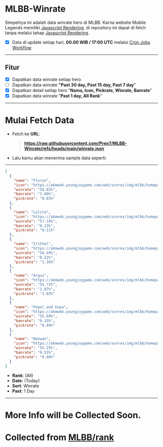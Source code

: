 # MLBB-Winrate
Simpelnya ini adalah data winrate hero di MLBB.
Karna website Mobile Legends memiliki [Javascript Rendering](https://www.geeksforgeeks.org/what-is-javascript-rendering/), di repository ini dapat di fetch tanpa melalui tahap [Javascript Rendering](https://www.geeksforgeeks.org/what-is-javascript-rendering/).

- [x] Data di update setiap hari, **00.00 WIB /  17:00 UTC** melalui [Cron Jobs Workflow](https://github.com/Pren7/MLBB-Winrate/blob/main/.github/workflows/main.yml)

---
## Fitur
- [x] Dapatkan data winrate setiap hero
- [ ] Dapatkan data winrate **"Past 30 day, Past 15 day, Past 7 day**"
- [x] Dapatkan detail setiap hero "**Nama, Icon, Pickrate, Winrate, Banrate**"
- [x] Dapatkan data winrate "**Past 1 day, All Rank**"

---
# Mulai Fetch Data
- Fetch ke **URL**:
  > **https://raw.githubusercontent.com/Pren7/MLBB-Winrate/refs/heads/main/winrate.json**
- Lalu kamu akan menerima sample data seperti:
---
```json
[
  {
    "name": "Floryn",
    "icon": "https://akmweb.youngjoygame.com/web/svnres/img/mlbb/homepage/100_5a57b91e4914cf071a3849e352e530a5.png",
    "winrate": "58.83%",
    "banrate": "3.69%",
    "pickrate": "0.83%"
  },
  {
    "name": "Lolita",
    "icon": "https://akmweb.youngjoygame.com/web/svnres/img/mlbb/homepage/100_474cea36a4bfdc7bf7d94530853a99b2.png",
    "winrate": "57.14%",
    "banrate": "0.13%",
    "pickrate": "0.11%"
  },
  {
    "name": "Irithel",
    "icon": "https://akmweb.youngjoygame.com/web/svnres/img/mlbb/homepage/100_a7c51b517dbce49dac4e537bd4ab4f87.png",
    "winrate": "56.49%",
    "banrate": "0.52%",
    "pickrate": "1.16%"
  },
  {
    "name": "Argus",
    "icon": "https://akmweb.youngjoygame.com/web/svnres/img/mlbb/homepage/100_0bd96658e5b8ec578226ea1622bd7231.png",
    "winrate": "55.72%",
    "banrate": "3.07%",
    "pickrate": "1.03%"
  },
  {
    "name": "Popol and Kupa",
    "icon": "https://akmweb.youngjoygame.com/web/svnres/img/mlbb/homepage/100_1acbb23b9a50f412104047a60eb18808.png",
    "winrate": "55.69%",
    "banrate": "0.33%",
    "pickrate": "0.49%"
  },
  {
    "name": "Wanwan",
    "icon": "https://akmweb.youngjoygame.com/web/svnres/img/mlbb/homepage_1_9_47/100_44bfa1dc44deb8d7620605faaa9ffae7.png",
    "winrate": "55.25%",
    "banrate": "0.53%",
    "pickrate": "0.40%"
  }
]
```
- **Rank**: (All)
- **Date**: (Today)
- **Sort**: Winrate
- **Past**: 1 Day
---
# More Info will be Collected Soon.
# Collected from [MLBB/rank](https://m.mobilelegends.com/rank)
